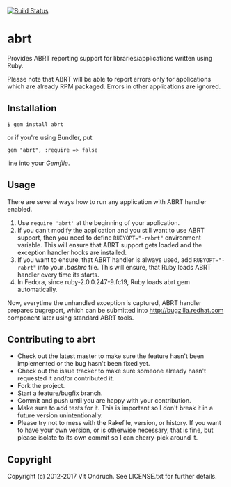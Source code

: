 [![Build Status](https://travis-ci.org/voxik/abrt-ruby.svg?branch=master)](https://travis-ci.org/voxik/abrt-ruby)

# abrt

Provides ABRT reporting support for libraries/applications written using Ruby.

Please note that ABRT will be able to report errors only for applications which are already RPM packaged. Errors in other applications are ignored.

## Installation

```
$ gem install abrt
```

or if you're using Bundler, put

```
gem "abrt", :require => false
```

line into your *Gemfile*.

## Usage

There are several ways how to run any application with ABRT handler enabled.

1. Use `require 'abrt'` at the beginning of your application.
2. If you can't modify the application and you still want to use ABRT support, then you need to define `RUBYOPT="-rabrt"` environment variable. This will ensure that ABRT support gets loaded and the exception handler hooks are installed.
3. If you want to ensure, that ABRT handler is always used, add `RUBYOPT="-rabrt"` into your *.bashrc* file. This will ensure, that Ruby loads ABRT handler every time its starts.
4. In Fedora, since ruby-2.0.0.247-9.fc19, Ruby loads abrt gem automatically.

Now, everytime the unhandled exception is captured, ABRT handler prepares bugreport, which can be submitted into http://bugzilla.redhat.com component later using standard ABRT tools.

## Contributing to abrt
 
- Check out the latest master to make sure the feature hasn't been implemented or the bug hasn't been fixed yet.
- Check out the issue tracker to make sure someone already hasn't requested it and/or contributed it.
- Fork the project.
- Start a feature/bugfix branch.
- Commit and push until you are happy with your contribution.
- Make sure to add tests for it. This is important so I don't break it in a future version unintentionally.
- Please try not to mess with the Rakefile, version, or history. If you want to have your own version, or is otherwise necessary, that is fine, but please isolate to its own commit so I can cherry-pick around it.

## Copyright

Copyright (c) 2012-2017 Vít Ondruch. See LICENSE.txt for
further details.


